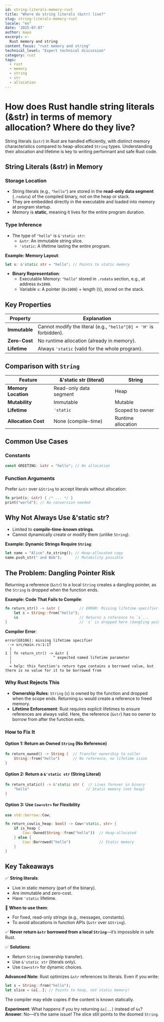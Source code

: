 ```yaml
---
id: string-literals-memory-rust
title: "Where do string literals (&str) live?"
slug: string-literals-memory-rust
locale: "en"
date: '2025-07-07'
author: mayo
excerpt: >-
  Rust memory and string
content_focus: "rust memory and string"
technical_level: "Expert technical discussion"
category: rust
tags:
  - rust
  - memory
  - string
  - str
  - allocation
---
```


# How does Rust handle string literals (&str) in terms of memory allocation? Where do they live?

String literals (`&str`) in Rust are handled efficiently, with distinct memory characteristics compared to heap-allocated `String` types. Understanding their allocation and lifetime is key to writing performant and safe Rust code.

## String Literals (&str) in Memory

### Storage Location

- String literals (e.g., `"hello"`) are stored in the **read-only data segment** (`.rodata`) of the compiled binary, not on the heap or stack.
- They are embedded directly in the executable and loaded into memory at program startup.
- Memory is **static**, meaning it lives for the entire program duration.

### Type Inference

- The type of `"hello"` is `&'static str`:
  - `&str`: An immutable string slice.
  - `'static`: A lifetime lasting the entire program.

**Example: Memory Layout**:
```rust
let s: &'static str = "hello"; // Points to static memory
```

- **Binary Representation**:
  - Executable Memory: `"hello"` stored in `.rodata` section, e.g., at address `0x1000`.
  - Variable `s`: A pointer (`0x1000`) + length (`5`), stored on the stack.

## Key Properties

| **Property** | **Explanation** |
|--------------|-----------------|
| **Immutable** | Cannot modify the literal (e.g., `"hello"[0] = 'H'` is forbidden). |
| **Zero-Cost** | No runtime allocation (already in memory). |
| **Lifetime** | Always `'static` (valid for the whole program). |

## Comparison with `String`

| **Feature** | **&'static str (literal)** | **String** |
|-------------|----------------------------|------------|
| **Memory Location** | Read-only data segment | Heap |
| **Mutability** | Immutable | Mutable |
| **Lifetime** | `'static` | Scoped to owner |
| **Allocation Cost** | None (compile-time) | Runtime allocation |

## Common Use Cases

### Constants
```rust
const GREETING: &str = "hello"; // No allocation
```

### Function Arguments
Prefer `&str` over `&String` to accept literals without allocation:
```rust
fn print(s: &str) { /* ... */ }
print("world"); // No conversion needed
```

## Why Not Always Use &'static str?

- Limited to **compile-time-known strings**.
- Cannot dynamically create or modify them (unlike `String`).

**Example: Dynamic Strings Require `String`**:
```rust
let name = "Alice".to_string(); // Heap-allocated copy
name.push_str(" and Bob");      // Mutability possible
```

## The Problem: Dangling Pointer Risk

Returning a reference (`&str`) to a local `String` creates a dangling pointer, as the `String` is dropped when the function ends.

**Example: Code That Fails to Compile**:
```rust
fn return_str() -> &str {         // ERROR: Missing lifetime specifier!
    let s = String::from("hello");
    &s                            // Returns a reference to `s`...
}                                 // `s` is dropped here (dangling pointer!)
```

**Compiler Error**:
```
error[E0106]: missing lifetime specifier
 --> src/main.rs:1:17
  |
1 | fn return_str() -> &str {
  |                   ^ expected named lifetime parameter
  |
  = help: this function's return type contains a borrowed value, but there is no value for it to be borrowed from
```

### Why Rust Rejects This

- **Ownership Rules**: `String` (`s`) is owned by the function and dropped when the scope ends. Returning `&s` would create a reference to freed memory.
- **Lifetime Enforcement**: Rust requires explicit lifetimes to ensure references are always valid. Here, the reference (`&str`) has no owner to borrow from after the function exits.

### How to Fix It

#### Option 1: Return an Owned `String` (No Reference)
```rust
fn return_owned() -> String {  // Transfer ownership to caller
    String::from("hello")      // No reference, no lifetime issue
}
```

#### Option 2: Return a `&'static str` (String Literal)
```rust
fn return_static() -> &'static str {  // Lives forever in binary
    "hello"                          // Static memory (not heap)
}
```

#### Option 3: Use `Cow<str>` for Flexibility
```rust
use std::borrow::Cow;

fn return_cow(is_heap: bool) -> Cow<'static, str> {
    if is_heap {
        Cow::Owned(String::from("hello"))  // Heap-allocated
    } else {
        Cow::Borrowed("hello")             // Static memory
    }
}
```

## Key Takeaways

✅ **String literals**:
- Live in static memory (part of the binary).
- Are immutable and zero-cost.
- Have `'static` lifetime.

🚀 **When to use them**:
- For fixed, read-only strings (e.g., messages, constants).
- To avoid allocations in function APIs (`&str` over `&String`).

✅ **Never return `&str` borrowed from a local `String`**—it’s impossible in safe Rust.

✅ **Solutions**:
- Return `String` (ownership transfer).
- Use `&'static str` (literals only).
- Use `Cow<str>` for dynamic choices.

**Advanced Note**: Rust optimizes `&str` references to literals. Even if you write:
```rust
let s = String::from("hello");
let slice = &s[..]; // Points to heap, not static memory!
```
The compiler may elide copies if the content is known statically.

**Experiment**: What happens if you try returning `&s[..]` instead of `&s`?  
**Answer**: No—it’s the same issue! The slice still points to the doomed `String`.
